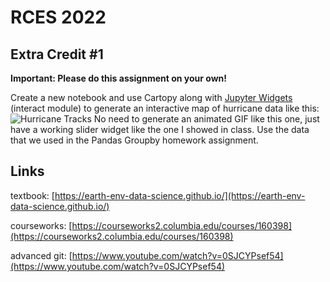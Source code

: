 # RCES 2022

## Extra Credit #1

**Important: Please do this assignment on your own!**

Create a new notebook and use Cartopy along with [Jupyter Widgets](https://ipywidgets.readthedocs.io/en/stable/index.html) (interact module) to generate an interactive map of hurricane data like this:
![Hurricane Tracks](hurricane_tracks.gif)
No need to generate an animated GIF like this one, just have a working slider widget like the one I showed in class. Use the data that we used in the Pandas Groupby homework assignment.

## Links

textbook:
[https://earth-env-data-science.github.io/](https://earth-env-data-science.github.io/)

courseworks: 
[https://courseworks2.columbia.edu/courses/160398](https://courseworks2.columbia.edu/courses/160398)

advanced git:
[https://www.youtube.com/watch?v=0SJCYPsef54](https://www.youtube.com/watch?v=0SJCYPsef54)
